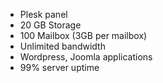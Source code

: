 - Plesk panel
- 20 GB Storage
- 100 Mailbox (3GB per mailbox)
- Unlimited bandwidth
- Wordpress, Joomla applications
- 99% server uptime

